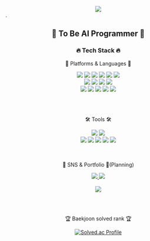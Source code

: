 <div align=center>
 <img src="https://capsule-render.vercel.app/api?type=waving&color=auto&height=250&section=header&text=Mozzi%20GIT!!&fontSize=90"/>
</div>
.
<div align=center>
	<h2>🤜 To Be AI Programmer 🤛</h3>
	
</div>

<div align=center>
	<h3>🔥 Tech Stack 🔥</h3>
	<p>🌠 Platforms & Languages 🌠</p>
</div>
<div align="center">
  <img src="https://img.shields.io/badge/Python-gray?style=flat&logo=Python&logoColor=#3776AB" />
	<img src="https://img.shields.io/badge/Java-007396?style=flat&logo=Conda-Forge&logoColor=white" />
	<img src="https://img.shields.io/badge/HTML5-E34F26?style=flat&logo=HTML5&logoColor=white" />
	<img src="https://img.shields.io/badge/CSS3-1572B6?style=flat&logo=CSS3&logoColor=white" />
	<img src="https://img.shields.io/badge/JavaScript-F7DF1E?style=flat&logo=JavaScript&logoColor=white" />
	<img src="https://img.shields.io/badge/Tensorflow-white?style=flat&logo=Tensorflow&logoColor=orange" />
	<br>
	<img src="https://img.shields.io/badge/Stack Overflow-gray?style=flat&logo=Stack Overflow&logoColor=orange" />
	<img src="https://img.shields.io/badge/React-white?style=flat&logo=React&logoColor=#61DAFB" />
	<img src="https://img.shields.io/badge/PyTorch-white?style=flat&logo=PyTorch&logoColor=red" />
	<img src="https://img.shields.io/badge/Keras-D00000?style=flat&logo=Keras&logoColor=#D00000" />
	<br>
	<img src="https://img.shields.io/badge/C-A8B9CC?style=flat&logo=C&logoColor=#A8B9CC" />
  <img src="https://img.shields.io/badge/C++-00599C?style=flat&logo=C++&logoColor=#00599C" />
	<img src="https://img.shields.io/badge/MySQL-4479A1?style=flat&logo=MySQL&logoColor=white" />
	<img src="https://img.shields.io/badge/MariaDB-003545?style=flat&logo=MariaDB&logoColor=white" />
	<img src="https://img.shields.io/badge/Linux-FCC624?style=flat&logo=Linux&logoColor=white" />
</div>

 
<br><br>
<div align=center>
	<p>🛠 Tools 🛠</p>
</div>
<div align=center>
	<img src="https://img.shields.io/badge/Eclipse%20IDE-2C2255?style=flat&logo=EclipseIDE&logoColor=white" />
	<img src="https://img.shields.io/badge/Visual%20Studio%20Code-007ACC?style=flat&logo=VisualStudioCode&logoColor=white" />
	<br>
	<img src="https://img.shields.io/badge/Tomcat-F8DC75?style=flat&logo=ApacheTomcat&logoColor=white" />
	<img src="https://img.shields.io/badge/Pycharm-black?style=flat&logo=Pycharm&logoColor=#000000" />
	<img src="https://img.shields.io/badge/Anaconda-232F3E?style=flat&logo=Anaconda&logoColor=#44A833" />
	<img src="https://img.shields.io/badge/Google Colab-809CC9?style=flat&logo=Google Colab&logoColor=#F9AB00" />
	<img src="https://img.shields.io/badge/GitHub-181717?style=flat&logo=GitHub&logoColor=white" />
</div>
<br><br>
<div align=center>
	<p>🚩 SNS & Portfolio 🚩(Planning)</p>
</div>
<div align=center>
	<a href="mailto:rkdahgus12@naver.com">
		<img src="https://img.shields.io/badge/Mail-30B980?style=flat&logo=Gmail&logoColor=white" />
	</a>
	<a>
		<img src="https://img.shields.io/badge/Notion-000000?style=flat&logo=Notion&logoColor=white" />
	</a>
	<br>
</div>


<div align=center>
	<br>

<img src="https://github-readme-stats.vercel.app/api?username=rkdahgus12&show_icons=true">

<!-- ![Mozzi's GitHub Contributor stats](https://github-contributor-stats.vercel.app/api?username=rkdahgus12) -->

<br> <br>
<p>🏆 Baekjoon solved rank 🏆</p>
	
[![Solved.ac Profile](http://mazassumnida.wtf/api/v2/generate_badge?boj=rkdahgus12)](https://solved.ac/rkdahgus12)
</div>


